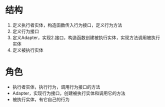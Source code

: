 # 结构
1. 定义执行者实体，构造函数传入行为接口，定义行为方法
2. 定义行为接口
3. 定义Adapter，实现2.接口，构造函数创建被执行实体，实现方法调用被执行实体
4. 定义被执行实体

# 角色
- 执行者实体，执行行为，调用行为接口的方法
- Adapter，实现行为接口，创建被执行实体和调用它的方法
- 被执行实体，有它自己的行为
